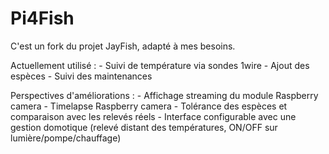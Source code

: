 Pi4Fish
=========

C'est un fork du projet JayFish, adapté à mes besoins.

Actuellement utilisé :
	- Suivi de température via sondes 1wire
	- Ajout des espèces
	- Suivi des maintenances

Perspectives d'améliorations :
	- Affichage streaming du module Raspberry camera
	- Timelapse Raspberry camera
	- Tolérance des espèces et comparaison avec les relevés réels
	- Interface configurable avec une gestion domotique
	  (relevé distant des températures, ON/OFF sur lumière/pompe/chauffage)
